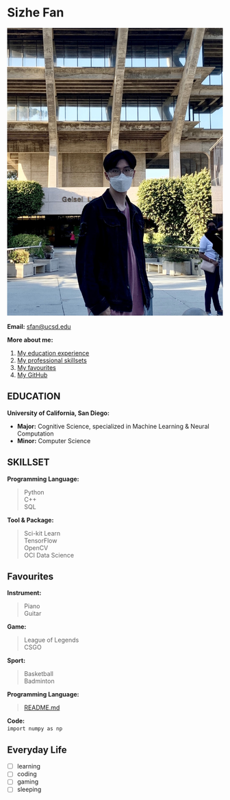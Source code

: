 # Sizhe Fan

![photo](Images/image.png)

**Email:** sfan@ucsd.edu

**More about me:**

1. [My education experience](#education)
2. [My professional skillsets](#skill)
3. [My favourites](#favourites)
4. [My GitHub](https://github.com/chrisfan0831)

## EDUCATION

**University of California, San Diego:**

- **Major:** Cognitive Science, specialized in Machine Learning & Neural Computation
- **Minor:** Computer Science

## SKILLSET

**Programming Language:**
>
>Python\
>C++\
>SQL

**Tool & Package:**
>
>Sci-kit Learn\
>TensorFlow\
>OpenCV\
>OCI Data Science

## Favourites

**Instrument:**
>Piano\
>Guitar

**Game:**
>League of Legends\
>CSGO

**Sport:**
>Basketball\
>Badminton

**Programming Language:**
>[README.md](README.md)

**Code:**\
`import numpy as np`

## Everyday Life

- [ ] learning
- [ ] coding
- [ ] gaming
- [ ] sleeping
